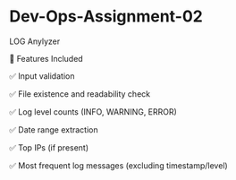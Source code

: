 # Dev-Ops-Assignment-02

LOG Anylyzer

🎯 Features Included

✅ Input validation

✅ File existence and readability check

✅ Log level counts (INFO, WARNING, ERROR)

✅ Date range extraction

✅ Top IPs (if present)

✅ Most frequent log messages (excluding timestamp/level)
